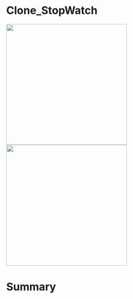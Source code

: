 # Clone_StopWatch

<img src="https://user-images.githubusercontent.com/43462166/73364897-aec4bc80-42ee-11ea-89cd-576adf2803c2.PNG" width="320"><img src="https://user-images.githubusercontent.com/43462166/73365079-082ceb80-42ef-11ea-968e-22b0e1c02ddb.PNG" width="320">

# Summary


